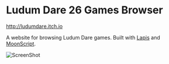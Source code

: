 # Ludum Dare 26 Games Browser

<http://ludumdare.itch.io>

A website for browsing Ludum Dare games. Built with [Lapis][2] and
[MoonScript][1].

![ScreenShot](http://leafo.net/shotsnb/2013-05-11_23-26-37.png)

 [1]: http://moonscript.org
 [2]: http://leafo.net/lapis
